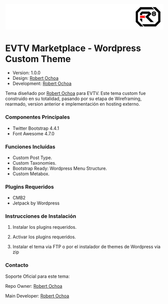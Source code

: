 ![alt tag](images/repo-logo.jpg)

# EVTV Marketplace - Wordpress Custom Theme #

* Version: 1.0.0
* Design: [Robert Ochoa](http://www.robertochoa.com.ve/)
* Development: [Robert Ochoa](http://www.robertochoa.com.ve/)

Tema diseñado por [Robert Ochoa](http://www.robertochoa.com.ve/) para EVTV.
Este tema custom fue construido en su totalidad, pasando por su etapa de Wireframing, rearmado, version anterior e implementación en hosting externo.

### Componentes Principales ###

* Twitter Bootstrap 4.4.1
* Font Awesome 4.7.0

### Funciones Incluídas ###

* Custom Post Type.
* Custom Taxonomies.
* Bootstrap Ready: Wordpress Menu Structure.
* Custom Metabox.

### Plugins Requeridos ###

* CMB2
* Jetpack by Wordpress

### Instrucciones de Instalación ###

1. Instalar los plugins requeridos.

2. Activar los plugins requeridos.

3. Instalar el tema via FTP o por el instalador de themes de Wordpress via zip

### Contacto ###

Soporte Oficial para este tema:

Repo Owner: [Robert Ochoa](http://www.robertochoa.com.ve/)

Main Developer: [Robert Ochoa](http://www.robertochoa.com.ve/)
